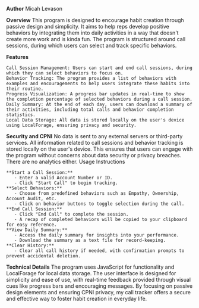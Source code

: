 
**Author** 
Micah Levason

**Overview**
This program is designed to encourage habit creation through passive design and simplicity. It aims to help reps develop positive behaviors by integrating them into daily activities in a way that doesn't create more work and is kinda fun. The program is structured around call sessions, during which users can select and track specific behaviors.

**Features**

    Call Session Management: Users can start and end call sessions, during which they can select behaviors to focus on.
    Behavior Tracking: The program provides a list of behaviors with examples and encouragements to help users integrate these habits into their routine.
    Progress Visualization: A progress bar updates in real-time to show the completion percentage of selected behaviors during a call session.
    Daily Summary: At the end of each day, users can download a summary of their activities, including total calls and behavior completion statistics.
    Local Data Storage: All data is stored locally on the user's device using LocalForage, ensuring privacy and security.

**Security and CPNI**
No data is sent to any external servers or third-party services. All information related to call sessions and behavior tracking is stored locally on the user's device. This ensures that users can engage with the program without concerns about data security or privacy breaches. There are no analytics either.
Usage Instructions

    **Start a Call Session:**
       - Enter a valid Account Number or ID.
       - Click "Start Call" to begin tracking.
    **Select Behaviors:**
       - Choose from predefined behaviors such as Empathy, Ownership, Account Audit, etc.
       - Click on behavior buttons to toggle selection during the call.
    **End Call Session:**
       - Click "End Call" to complete the session.
       - A recap of completed behaviors will be copied to your clipboard for easy reference.
    **View Daily Summary:**
       - Access the daily summary for insights into your performance.
       - Download the summary as a text file for record-keeping.
    **Clear History:**
       - Clear all call history if needed, with confirmation prompts to prevent accidental deletion.

**Technical Details**
The program uses JavaScript for functionality and LocalForage for local data storage. The user interface is designed for simplicity and ease of use, with real-time feedback provided through visual cues like progress bars and encouraging messages. By focusing on passive design elements and ensuring CPNI privacy, my call tracker offers a secure and effective way to foster habit creation in everyday life.